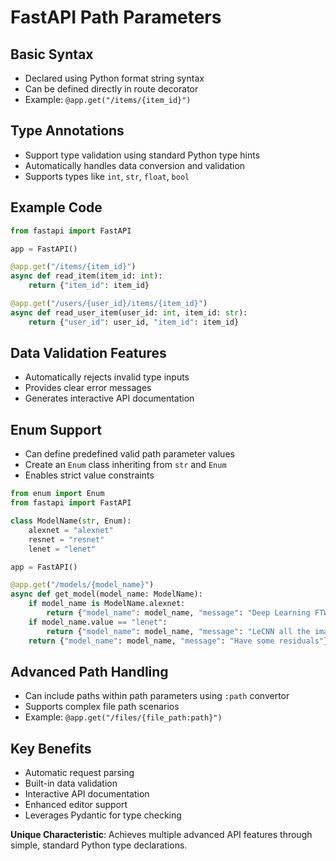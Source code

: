 # FastAPI Path Parameters

## Basic Syntax
- Declared using Python format string syntax
- Can be defined directly in route decorator
- Example: `@app.get("/items/{item_id}")`

## Type Annotations
- Support type validation using standard Python type hints
- Automatically handles data conversion and validation
- Supports types like `int`, `str`, `float`, `bool`

## Example Code
```python
from fastapi import FastAPI

app = FastAPI()

@app.get("/items/{item_id}")
async def read_item(item_id: int):
    return {"item_id": item_id}

@app.get("/users/{user_id}/items/{item_id}")
async def read_user_item(user_id: int, item_id: str):
    return {"user_id": user_id, "item_id": item_id}
```

## Data Validation Features
- Automatically rejects invalid type inputs
- Provides clear error messages
- Generates interactive API documentation

## Enum Support
- Can define predefined valid path parameter values
- Create an `Enum` class inheriting from `str` and `Enum`
- Enables strict value constraints

```python
from enum import Enum
from fastapi import FastAPI

class ModelName(str, Enum):
    alexnet = "alexnet"
    resnet = "resnet"
    lenet = "lenet"

app = FastAPI()

@app.get("/models/{model_name}")
async def get_model(model_name: ModelName):
    if model_name is ModelName.alexnet:
        return {"model_name": model_name, "message": "Deep Learning FTW!"}
    if model_name.value == "lenet":
        return {"model_name": model_name, "message": "LeCNN all the images"}
    return {"model_name": model_name, "message": "Have some residuals"}
```

## Advanced Path Handling
- Can include paths within path parameters using `:path` convertor
- Supports complex file path scenarios
- Example: `@app.get("/files/{file_path:path}")`

## Key Benefits
- Automatic request parsing
- Built-in data validation
- Interactive API documentation
- Enhanced editor support
- Leverages Pydantic for type checking

**Unique Characteristic**: Achieves multiple advanced API features through simple, standard Python type declarations.